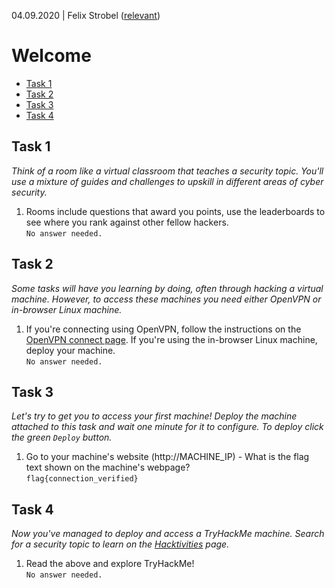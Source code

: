 04.09.2020 | Felix Strobel ([relevant](https://tryhackme.com/p/relevant))

# Welcome

  - [Task 1](#task-1)
  - [Task 2](#task-2)
  - [Task 3](#task-3)
  - [Task 4](#task-4)

## Task 1

<i>Think of a room like a virtual classroom that teaches a security topic. You'll use a mixture of guides and challenges to upskill in different areas of cyber security.</i>

1. Rooms include questions that award you points, use the leaderboards to see where you rank against other fellow hackers.<br>
   `No answer needed.`

## Task 2

<i>Some tasks will have you learning by doing, often through hacking a virtual machine. However, to access these machines you need either OpenVPN or in-browser Linux machine.</i>

1. If you're connecting using OpenVPN, follow the instructions on the [OpenVPN connect page](https://tryhackme.com/connect?o=vpn). If you're using the in-browser Linux machine, deploy your machine.<br>
   `No answer needed.`

## Task 3

<i>Let's try to get you to access your first machine! Deploy the machine attached to this task and wait one minute for it to configure. To deploy click the green `Deploy` button.</i>

1. Go to your machine's website (http://MACHINE_IP) - What is the flag text shown on the machine's webpage?<br>
   `flag{connection_verified}`

## Task 4

<i>Now you've managed to deploy and access a TryHackMe machine. Search for a security topic to learn on the [Hacktivities](https://tryhackme.com/hacktivities) page.</i>

1. Read the above and explore TryHackMe!<br>
   `No answer needed.`
